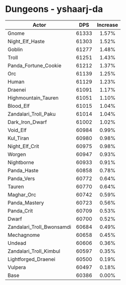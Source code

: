 # Dungeons - yshaarj-da
| Actor | DPS | Increase |
|---|:---:|:---:|
|Gnome|61333|1.57%|
|Night_Elf_Haste|61303|1.52%|
|Goblin|61277|1.48%|
|Troll|61251|1.43%|
|Panda_Fortune_Cookie|61212|1.37%|
|Orc|61139|1.25%|
|Human|61129|1.23%|
|Draenei|61091|1.17%|
|Highmountain_Tauren|61051|1.10%|
|Blood_Elf|61015|1.04%|
|Zandalari_Troll_Paku|61014|1.04%|
|Dark_Iron_Dwarf|61002|1.02%|
|Void_Elf|60984|0.99%|
|Kul_Tiran|60980|0.98%|
|Night_Elf_Crit|60975|0.98%|
|Worgen|60947|0.93%|
|Nightborne|60933|0.91%|
|Panda_Haste|60858|0.78%|
|Panda_Vers|60772|0.64%|
|Tauren|60770|0.64%|
|Maghar_Orc|60742|0.59%|
|Panda_Mastery|60723|0.56%|
|Panda_Crit|60709|0.53%|
|Dwarf|60700|0.52%|
|Zandalari_Troll_Bwonsamdi|60684|0.49%|
|Mechagnome|60658|0.45%|
|Undead|60606|0.36%|
|Zandalari_Troll_Kimbul|60597|0.35%|
|Lightforged_Draenei|60500|0.19%|
|Vulpera|60497|0.18%|
|Base|60386|0.00%|
